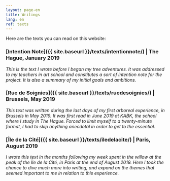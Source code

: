 ```yaml
---
layout: page-en
title: Writings
lang: en
ref: texts
---
```

Here are the texts you can read on this website:


### [Intention Note]({{ site.baseurl }}/texts/intentionnote/) | The Hague, January 2019

*This is the text I wrote before I began my tree adventures. It was addressed to my teachers in art school and constitutes a sort of intention note for the project. It is also a summary of my initial goals and ambitions.*

### [Rue de Soignies]({{ site.baseurl }}/texts/ruedesoignies/) | Brussels, May 2019

*This text was written during the last days of my first arboreal experience, in Brussels in May 2019. It was first read in June 2019 at KABK, the school where I study in The Hague. Forced to limit myself to a twenty-minute format, I had to skip anything anecdotal in order to get to the essential.*

### [Île de la Cité]({{ site.baseurl }}/texts/iledelacite/) | Paris, August 2019

*I wrote this text in the months following my week spent in the willow at the peak of the Île de la Cité, in Paris at the end of August 2019. Here I took the chance to dive much more into writing, and expand on the themes that seemed important to me in relation to this experience.*
